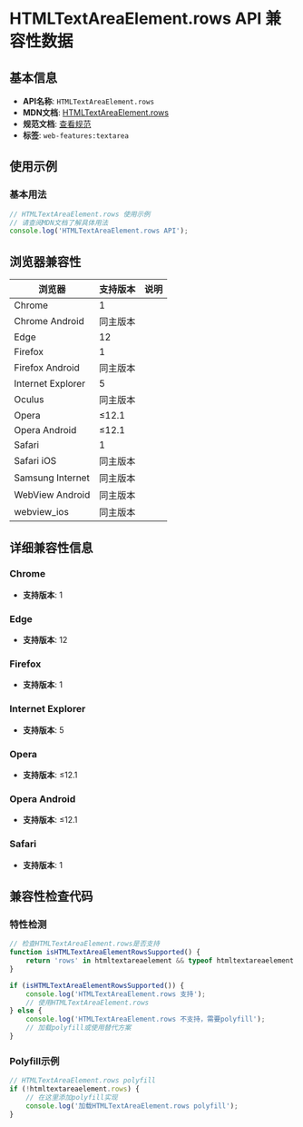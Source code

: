 # HTMLTextAreaElement.rows API 兼容性数据

## 基本信息

- **API名称**: `HTMLTextAreaElement.rows`
- **MDN文档**: [HTMLTextAreaElement.rows](https://developer.mozilla.org/docs/Web/API/HTMLTextAreaElement/rows)
- **规范文档**: [查看规范](https://html.spec.whatwg.org/multipage/form-elements.html#dom-textarea-rows)
- **标签**: `web-features:textarea`

## 使用示例

### 基本用法

```javascript
// HTMLTextAreaElement.rows 使用示例
// 请查阅MDN文档了解具体用法
console.log('HTMLTextAreaElement.rows API');
```

## 浏览器兼容性

| 浏览器 | 支持版本 | 说明 |
|--------|----------|------|
| Chrome | 1 |  |
| Chrome Android | 同主版本 |  |
| Edge | 12 |  |
| Firefox | 1 |  |
| Firefox Android | 同主版本 |  |
| Internet Explorer | 5 |  |
| Oculus | 同主版本 |  |
| Opera | ≤12.1 |  |
| Opera Android | ≤12.1 |  |
| Safari | 1 |  |
| Safari iOS | 同主版本 |  |
| Samsung Internet | 同主版本 |  |
| WebView Android | 同主版本 |  |
| webview_ios | 同主版本 |  |

## 详细兼容性信息

### Chrome

- **支持版本**: 1

### Edge

- **支持版本**: 12

### Firefox

- **支持版本**: 1

### Internet Explorer

- **支持版本**: 5

### Opera

- **支持版本**: ≤12.1

### Opera Android

- **支持版本**: ≤12.1

### Safari

- **支持版本**: 1

## 兼容性检查代码

### 特性检测

```javascript
// 检查HTMLTextAreaElement.rows是否支持
function isHTMLTextAreaElementRowsSupported() {
    return 'rows' in htmltextareaelement && typeof htmltextareaelement.rows === 'function';
}

if (isHTMLTextAreaElementRowsSupported()) {
    console.log('HTMLTextAreaElement.rows 支持');
    // 使用HTMLTextAreaElement.rows
} else {
    console.log('HTMLTextAreaElement.rows 不支持，需要polyfill');
    // 加载polyfill或使用替代方案
}
```

### Polyfill示例

```javascript
// HTMLTextAreaElement.rows polyfill
if (!htmltextareaelement.rows) {
    // 在这里添加polyfill实现
    console.log('加载HTMLTextAreaElement.rows polyfill');
}
```

